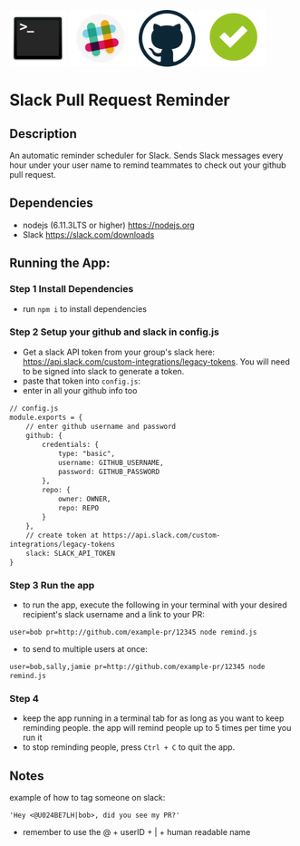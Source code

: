 <span><img src="./icons/terminal.png" height='100px' /></span>
<span><img src="./icons/slack-logo.png" height='100px' /></span>
<span><img src="./icons/github-logo.png" height='100px' /></span>
<span><img src="./icons/approved.png" height='100px' /></span>

# Slack Pull Request Reminder

## Description
An automatic reminder scheduler for Slack. Sends Slack messages every hour under your user name to remind teammates to check out your github pull request.

## Dependencies
- nodejs (6.11.3LTS or higher) <a href='https://nodejs.org'>https://nodejs.org</a>
- Slack <a href='https://slack.com/downloads'>https://slack.com/downloads</a>

## Running the App: 
### Step 1 Install Dependencies
- run `npm i` to install dependencies

### Step 2 Setup your github and slack in config.js
- Get a slack API token from your group's slack here: https://api.slack.com/custom-integrations/legacy-tokens. You will need to be signed into slack to generate a token.
- paste that token into `config.js`:
- enter in all your github info too
```
// config.js
module.exports = {
    // enter github username and password
    github: {
        credentials: {
            type: "basic",
            username: GITHUB_USERNAME,
            password: GITHUB_PASSWORD
        },
        repo: {
            owner: OWNER,
            repo: REPO
        }
    },
    // create token at https://api.slack.com/custom-integrations/legacy-tokens
    slack: SLACK_API_TOKEN
}
```

### Step 3 Run the app
- to run the app, execute the following in your terminal with your desired recipient's slack username and a link to your PR:
```
user=bob pr=http://github.com/example-pr/12345 node remind.js 
```
- to send to multiple users at once:
```
user=bob,sally,jamie pr=http://github.com/example-pr/12345 node remind.js 
```
### Step 4
- keep the app running in a terminal tab for as long as you want to keep reminding people. the app will remind people up to 5 times per time you run it
- to stop reminding people, press `Ctrl + C` to quit the app.
## Notes
example of how to tag someone on slack: 
```
'Hey <@U024BE7LH|bob>, did you see my PR?'
```
- remember to use the @ + userID + | + human readable name
